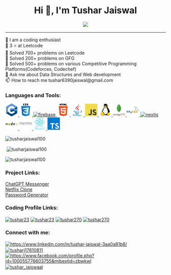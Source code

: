 <h1 align="center">Hi 👋, I'm Tushar Jaiswal</h1>
<p align="center">
  <img src="https://readme-typing-svg.demolab.com/?lines=IT Engineering Student;+ Competitive Programmer;+ Full+Stack+Web+Developer&font=Fira%20Code&center=true&width=380&height=50&duration=4000&pause=1000">
</p>
<hr/>
🌱 I am a coding enthusiast
<br>
🌱 3 ⭐️ at Leetcode
<br>
🌱 Solved 700+ problems on Leetcode
<br>
🌱 Solved 200+ problems on GFG
<br>
🌱 Solved 500+ problems on various Competitive Programming Platforms(Codeforces, Codechef)
<br>
💬 Ask me about Data Structures and Web development
<br>
📫 How to reach me tushar6390jaiswal@gmail.com

<h3 align="left">Languages and Tools:</h3>
<p align="left"> <a href="https://www.w3schools.com/cpp/" target="_blank" rel="noreferrer"> <img src="https://raw.githubusercontent.com/devicons/devicon/master/icons/cplusplus/cplusplus-original.svg" alt="cplusplus" width="40" height="40"/> </a> <a href="https://www.w3schools.com/css/" target="_blank" rel="noreferrer"> <img src="https://raw.githubusercontent.com/devicons/devicon/master/icons/css3/css3-original-wordmark.svg" alt="css3" width="40" height="40"/> </a> <a href="https://firebase.google.com/" target="_blank" rel="noreferrer"> <img src="https://www.vectorlogo.zone/logos/firebase/firebase-icon.svg" alt="firebase" width="40" height="40"/> </a> <a href="https://www.w3.org/html/" target="_blank" rel="noreferrer"> <img src="https://raw.githubusercontent.com/devicons/devicon/master/icons/html5/html5-original-wordmark.svg" alt="html5" width="40" height="40"/> </a> <a href="https://www.java.com" target="_blank" rel="noreferrer"> <img src="https://raw.githubusercontent.com/devicons/devicon/master/icons/java/java-original.svg" alt="java" width="40" height="40"/> </a> <a href="https://developer.mozilla.org/en-US/docs/Web/JavaScript" target="_blank" rel="noreferrer"> <img src="https://raw.githubusercontent.com/devicons/devicon/master/icons/javascript/javascript-original.svg" alt="javascript" width="40" height="40"/> </a> <a href="https://www.linux.org/" target="_blank" rel="noreferrer"> <img src="https://raw.githubusercontent.com/devicons/devicon/master/icons/linux/linux-original.svg" alt="linux" width="40" height="40"/> </a> <a href="https://www.mongodb.com/" target="_blank" rel="noreferrer"> <img src="https://raw.githubusercontent.com/devicons/devicon/master/icons/mongodb/mongodb-original-wordmark.svg" alt="mongodb" width="40" height="40"/> </a> <a href="https://www.mysql.com/" target="_blank" rel="noreferrer"> <img src="https://raw.githubusercontent.com/devicons/devicon/master/icons/mysql/mysql-original-wordmark.svg" alt="mysql" width="40" height="40"/> </a> <a href="https://nextjs.org/" target="_blank" rel="noreferrer"> <img src="https://cdn.worldvectorlogo.com/logos/nextjs-2.svg" alt="nextjs" width="40" height="40"/> </a> <a href="https://nodejs.org" target="_blank" rel="noreferrer"> <img src="https://raw.githubusercontent.com/devicons/devicon/master/icons/nodejs/nodejs-original-wordmark.svg" alt="nodejs" width="40" height="40"/> </a> <a href="https://expressjs.com" target="_blank" rel="noreferrer"> <img src="https://raw.githubusercontent.com/devicons/devicon/master/icons/express/express-original-wordmark.svg" alt="express" width="40" height="40"/></a><a href="https://reactjs.org/" target="_blank" rel="noreferrer"> <img src="https://raw.githubusercontent.com/devicons/devicon/master/icons/react/react-original-wordmark.svg" alt="react" width="40" height="40"/> </a> <a href="https://www.typescriptlang.org/" target="_blank" rel="noreferrer"> <img src="https://raw.githubusercontent.com/devicons/devicon/master/icons/typescript/typescript-original.svg" alt="typescript" width="40" height="40"/> </a> </p

<p><img align="center" src="https://github-readme-stats.vercel.app/api/top-langs?username=tusharjaiswal100&show_icons=true&locale=en&layout=compact" alt="tusharjaiswal100" /></p>
<p>&nbsp;<img align="center" src="https://github-readme-stats.vercel.app/api?username=tusharjaiswal100&show_icons=true&locale=en" alt="tusharjaiswal100" /></p>
<p><img align="center" src="https://github-readme-streak-stats.herokuapp.com/?user=tusharjaiswal100&" alt="tusharjaiswal100" /></p>

<h3 align="left">Project Links:</h3>
<p align="left">
<a href="https://chatgpt-messanger-nine.vercel.app/">ChatGPT Messenger</a>
 <br>
  <a href="https://netflix-clone-ui.onrender.com/">Netflix Clone</a>
  <br>
  <a href="https://password-generator-eight-delta.vercel.app/">Password Generator</a>
  <br>
</p>

<h3 align="left">Coding Profile Links:</h3>
<p align="left">
 <a href="https://www.leetcode.com/tushar23" target="blank"><img align="center" src="https://raw.githubusercontent.com/rahuldkjain/github-profile-readme-generator/master/src/images/icons/Social/leet-code.svg" alt="tushar23" height="30" width="40" /></a>
 <a href="https://codeforces.com/profile/tushar23" target="blank"><img align="center" src="https://raw.githubusercontent.com/rahuldkjain/github-profile-readme-generator/master/src/images/icons/Social/codeforces.svg" alt="tushar23" height="30" width="40" /></a>
<a href="https://www.codechef.com/users/tushar270" target="blank"><img align="center" src="https://www.saashub.com/images/app/service_logos/41/fb1029f65050/large.png?1582014860" alt="tushar270" height="30" width="40" /></a>
<a href="https://auth.geeksforgeeks.org/user/tushar270" target="blank"><img align="center" src="https://raw.githubusercontent.com/rahuldkjain/github-profile-readme-generator/master/src/images/icons/Social/geeks-for-geeks.svg" alt="tushar270" height="30" width="40" /></a>
</p>




<h3 align="left">Connect with me:</h3>
<p align="left">
  <a href="https://www.linkedin.com/in/tushar-jaiswal-3aa0a81b8/" target="blank"><img align="center" src="https://raw.githubusercontent.com/rahuldkjain/github-profile-readme-generator/master/src/images/icons/Social/linked-in-alt.svg" alt="https://www.linkedin.com/in/tushar-jaiswal-3aa0a81b8/" height="30" width="40" /></a>
<a href="https://twitter.com/tusharj17610811" target="blank"><img align="center" src="https://raw.githubusercontent.com/rahuldkjain/github-profile-readme-generator/master/src/images/icons/Social/twitter.svg" alt="tusharj17610811" height="30" width="40" /></a>
  <a href="https://www.facebook.com/profile.php?id=100055776603755&mibextid=ZbWKwL" target="blank"><img align="center" src="https://raw.githubusercontent.com/rahuldkjain/github-profile-readme-generator/master/src/images/icons/Social/facebook.svg" alt="https://www.facebook.com/profile.php?id=100055776603755&mibextid=zbwkwl" height="30" width="40" /></a>
<a href="https://instagram.com/tushar_jaiswaal" target="blank"><img align="center" src="https://raw.githubusercontent.com/rahuldkjain/github-profile-readme-generator/master/src/images/icons/Social/instagram.svg" alt="tushar_jaiswaal" height="30" width="40" /></a>
</p>
